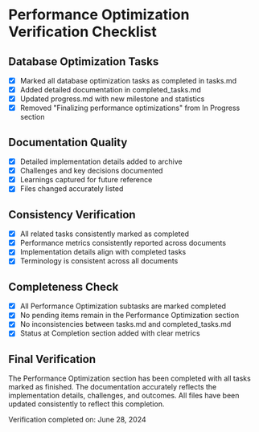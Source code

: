 # Performance Optimization Verification Checklist

## Database Optimization Tasks
- [x] Marked all database optimization tasks as completed in tasks.md
- [x] Added detailed documentation in completed_tasks.md
- [x] Updated progress.md with new milestone and statistics
- [x] Removed "Finalizing performance optimizations" from In Progress section

## Documentation Quality
- [x] Detailed implementation details added to archive
- [x] Challenges and key decisions documented
- [x] Learnings captured for future reference
- [x] Files changed accurately listed

## Consistency Verification
- [x] All related tasks consistently marked as completed
- [x] Performance metrics consistently reported across documents
- [x] Implementation details align with completed tasks
- [x] Terminology is consistent across all documents

## Completeness Check
- [x] All Performance Optimization subtasks are marked completed
- [x] No pending items remain in the Performance Optimization section
- [x] No inconsistencies between tasks.md and completed_tasks.md
- [x] Status at Completion section added with clear metrics

## Final Verification
The Performance Optimization section has been completed with all tasks marked as finished. The documentation accurately reflects the implementation details, challenges, and outcomes. All files have been updated consistently to reflect this completion.

Verification completed on: June 28, 2024 